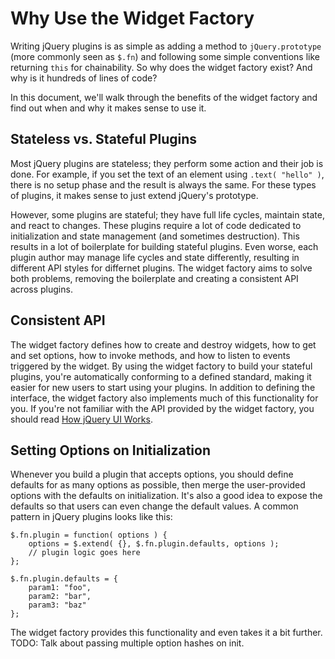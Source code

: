 # Why Use the Widget Factory

Writing jQuery plugins is as simple as adding a method to `jQuery.prototype`
(more commonly seen as `$.fn`) and following some simple conventions like returning `this` for chainability.
So why does the widget factory exist? And why is it hundreds of lines of code?

In this document, we'll walk through the benefits of the widget factory and find out
when and why it makes sense to use it.

## Stateless vs. Stateful Plugins

Most jQuery plugins are stateless; they perform some action and their job is done.
For example, if you set the text of an element using `.text( "hello" )`,
there is no setup phase and the result is always the same.
For these types of plugins, it makes sense to just extend jQuery's prototype.

However, some plugins are stateful; they have full life cycles, maintain state, and react to changes.
These plugins require a lot of code dedicated to initialization and state management (and sometimes destruction).
This results in a lot of boilerplate for building stateful plugins.
Even worse, each plugin author may manage life cycles and state differently,
resulting in different API styles for differnet plugins.
The widget factory aims to solve both problems,
removing the boilerplate and creating a consistent API across plugins.

## Consistent API

The widget factory defines how to create and destroy widgets,
how to get and set options, how to invoke methods,
and how to listen to events triggered by the widget.
By using the widget factory to build your stateful plugins,
you're automatically conforming to a defined standard,
making it easier for new users to start using your plugins.
In addition to defining the interface,
the widget factory also implements much of this functionality for you.
If you're not familiar with the API provided by the widget factory,
you should read [How jQuery UI Works](how-jquery-ui-works.md).

## Setting Options on Initialization

Whenever you build a plugin that accepts options,
you should define defaults for as many options as possible,
then merge the user-provided options with the defaults on initialization.
It's also a good idea to expose the defaults so that users can even change the default values.
A common pattern in jQuery plugins looks like this:

	$.fn.plugin = function( options ) {
		options = $.extend( {}, $.fn.plugin.defaults, options );
		// plugin logic goes here
	};
	
	$.fn.plugin.defaults = {
		param1: "foo",
		param2: "bar",
		param3: "baz"
	};

The widget factory provides this functionality and even takes it a bit further.
TODO: Talk about passing multiple option hashes on init.

